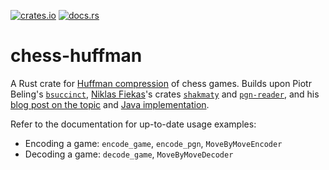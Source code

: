 [![crates.io](https://img.shields.io/crates/v/chess-huffman.svg)](https://crates.io/crates/chess-huffman)
[![docs.rs](https://docs.rs/chess-huffman/badge.svg)](https://docs.rs/chess-huffman)

# chess-huffman

A Rust crate for [Huffman compression](https://en.wikipedia.org/wiki/Huffman_coding) of chess games. Builds upon Piotr Beling's [`bsuccinct`](https://github.com/beling/bsuccinct-rs), [Niklas Fiekas](https://github.com/niklasf)'s crates [`shakmaty`](https://crates.io/crates/shakmaty) and [`pgn-reader`](https://crates.io/crates/pgn-reader), and his [blog post on the topic](https://lichess.org/blog/Wqa7GiAAAOIpBLoY/developer-update-275-improved-game-compression) and [Java implementation](https://github.com/lichess-org/compression/tree/master/src/main/java/game).

Refer to the documentation for up-to-date usage examples:

* Encoding a game: `encode_game`, `encode_pgn`, `MoveByMoveEncoder`
* Decoding a game: `decode_game`, `MoveByMoveDecoder`